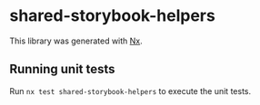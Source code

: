 # shared-storybook-helpers

This library was generated with [Nx](https://nx.dev).

## Running unit tests

Run `nx test shared-storybook-helpers` to execute the unit tests.
